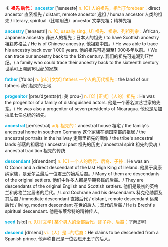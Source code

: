 ☀ <font color="red">**祖先 后代：**</font>
<font color="sky blue">**ancestor**</font> ['ænsestə] 
<font color="orange">n. [C] 人的祖先，相当于forebear：</font>direct ancestor 直系祖先 / distant, remote ancestor 远祖 / human ancestor 人类的祖先 / literary, spiritual（比喻用法）ancestor 文学先祖；精神先祖
           
<font color="sky blue">**ancestry**</font> [ˈænsestri]
<font color="orange">n. [C, usually sing., U] 祖先、祖宗、列祖列宗：</font>African，Japanese ancestry 非洲人的祖先；日本人的祖先 / to have Scottish ancestry 祖籍苏格兰 / He is of Chinese ancestry. 他祖籍中国。/ He was able to trace his ancestry back over 1 000 years. 他的祖先可追溯至1 000多年以前。/ We can trace our ancestry back to the 12th century. 我们的祖先可追溯到17世纪。/ a family who could trace their ancestry back to the sixteenth century 世系可上溯到16世纪的家族

<font color="sky blue">**father**</font> ['fɑːðə] 
<font color="orange">n. [pl.] [文学] fathers 一个人的历代祖先：</font>the land of our fathers 我们祖先的土地
           
<font color="sky blue">**progenitor**</font> [prəʊˈdʒenɪtə(r); 美 proʊ-]
<font color="orange">n. [C] [正式]（人的）祖先：</font>He was the progenitor of a family of distinguished actors. 他是一个著名演艺世家的先辈。/ He was also a progenitor of seven presidents of Nicaragua. 他也是尼加拉瓜七任总统的祖先。
           
<font color="sky blue">**ancestral**</font> [ænˈsestrəl]
<font color="orange">adj. 祖先的：</font>ancestral house 祖宅 / the family's ancestral home in southern Germany 这个家族在德国南部的祖居 / the ancestral portraits in the hallway 走廊里祖先的画像 / the tribe's ancestral lands 部落的祖居地 / ancestral past 祖先的历史 / ancestral spirit 祖先的灵魂 / ancestral tradition 祖先的传统           

<font color="sky blue">**descendant**</font> [dɪˈsendənt]
<font color="orange">n. [C] 一个人的后代、后裔、子孙：</font>He was an O'Conor and a direct descendant of the last High King of Ireland. 他属于奥康纳家族，是爱尔兰最后一位君王的嫡系后裔。/ Many of them are descendants of the original settlers. 他们中许多人都是早期移民的后裔。/ They are descendants of the original English and Scottish settlers. 他们是最初的英格兰和苏格兰定居者的后代。/ Lord Cochrane and his descendants 科克伦勋爵及其后裔 / immediate descendant 直接后代 / distant, remote descendant 远亲后代 / living, modern descendant 在世的后人；现代的后裔 / He is Brecht's spiritual descendant. 他是布莱希特的精神传人。

<font color="sky blue">**seed**</font> [si:d] 
<font color="orange">n. [U] [文学] 某个男人的全部后代，即子孙、后裔：</font>了解即可
           
<font color="sky blue">**descend**</font> [dɪˈsend]
<font color="orange">vi.（人）是…的后裔：</font>He claims to be descended from a Spanish prince. 他声称自己是一位西班牙王子的后人。
